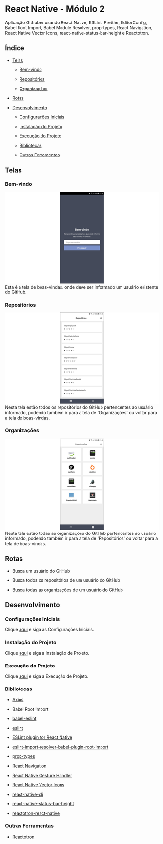 # React Native - Módulo 2

Aplicação Githuber usando React Native, ESLint, Prettier, EditorConfig, Babel Root Import, Babel Module Resolver, prop-types, React Navigation, React Native Vector Icons, react-native-status-bar-height e Reactotron.

## Índice

- [Telas](#telas)

  - [Bem-vindo](#bem-vindo)

  - [Repositórios](#repositórios)

  - [Organizações](#organizações)

- [Rotas](#rotas)

- [Desenvolvimento](#desenvolvimento)

  - [Configurações Iniciais](#configurações-iniciais)

  - [Instalação do Projeto](#instalação-do-projeto)

  - [Execução do Projeto](#execução-do-projeto)

  - [Bibliotecas](#bibliotecas)

  - [Outras Ferramentas](#outras-ferramentas)

## Telas

### Bem-vindo

![Welcome](/assets/welcome.png)
Esta é a tela de boas-vindas, onde deve ser informado um usuário existente do GitHub.

### Repositórios

![Repositories](/assets/repositories.png)
Nesta tela estão todos os repositórios do GitHub pertencentes ao usuário informado, podendo também ir para a tela de 'Organizações' ou voltar para a tela de boas-vindas.

### Organizações

![Organizations](/assets/organizations.png)
Nesta tela estão todas as organizações do GitHub pertencentes ao usuário informado, podendo também ir para a tela de 'Repositórios' ou voltar para a tela de boas-vindas.

## Rotas

- Busca um usuário do GitHub

- Busca todos os repositórios de um usuário do GitHub

- Busca todas as organizações de um usuário do GitHub

## Desenvolvimento

### Configurações Iniciais

Clique [aqui](https://github.com/osvaldokalvaitir/projects-settings/blob/master/README.md) e siga as Configurações Iniciais.

### Instalação do Projeto

Clique [aqui](https://github.com/osvaldokalvaitir/projects-settings/blob/master/nodejs/nodejs.md) e siga a Instalação de Projeto.

### Execução do Projeto

Clique [aqui](https://github.com/osvaldokalvaitir/projects-settings/blob/master/nodejs/libs/react-native-cli.md) e siga a Execução de Projeto.

### Bibliotecas

- [Axios](https://github.com/osvaldokalvaitir/projects-settings/blob/master/nodejs/libs/axios.md)

- [Babel Root Import](https://github.com/osvaldokalvaitir/projects-settings/blob/master/nodejs/libs/babel-plugin-root-import.md)

- [babel-eslint](https://github.com/osvaldokalvaitir/projects-settings/blob/master/nodejs/libs/babel-eslint.md)

- [eslint](https://github.com/osvaldokalvaitir/projects-settings/blob/master/nodejs/libs/eslint.md)

- [ESLint plugin for React Native](https://github.com/osvaldokalvaitir/projects-settings/blob/master/nodejs/libs/eslint-plugin-react-native.md)

- [eslint-import-resolver-babel-plugin-root-import](https://github.com/osvaldokalvaitir/projects-settings/blob/master/nodejs/libs/eslint-import-resolver-babel-plugin-root-import.md)

- [prop-types](https://github.com/osvaldokalvaitir/projects-settings/blob/master/nodejs/libs/prop-types.md)

- [React Navigation](https://github.com/osvaldokalvaitir/projects-settings/blob/master/nodejs/libs/react-navigation.md)

- [React Native Gesture Handler](https://github.com/osvaldokalvaitir/projects-settings/blob/master/nodejs/libs/react-native-gesture-handler.md)

- [React Native Vector Icons](https://github.com/osvaldokalvaitir/projects-settings/blob/master/nodejs/libs/react-native-vector-icons.md)

- [react-native-cli](https://github.com/osvaldokalvaitir/projects-settings/blob/master/nodejs/libs/react-native-cli.md)

- [react-native-status-bar-height](https://github.com/osvaldokalvaitir/projects-settings/blob/master/nodejs/libs/react-native-status-bar-height.md)

- [reactotron-react-native](https://github.com/osvaldokalvaitir/projects-settings/blob/master/nodejs/libs/reactotron-react-native.md)

### Outras Ferramentas

- [Reactotron](https://github.com/osvaldokalvaitir/projects-settings/blob/master/inspector/reactotron.md)
